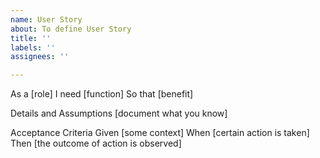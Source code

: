 ```yaml
---
name: User Story
about: To define User Story
title: ''
labels: ''
assignees: ''

---
```


As a [role]
I need [function]
So that [benefit]

Details and Assumptions
[document what you know]

Acceptance Criteria
Given [some context]
When [certain action is taken]
Then [the outcome of action is observed]
